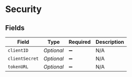 # Security


## Fields

| Field              | Type               | Required           | Description        |
| ------------------ | ------------------ | ------------------ | ------------------ |
| `clientID`         | *Optional<String>* | :heavy_minus_sign: | N/A                |
| `clientSecret`     | *Optional<String>* | :heavy_minus_sign: | N/A                |
| `tokenURL`         | *Optional<String>* | :heavy_minus_sign: | N/A                |